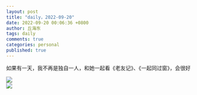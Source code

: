 ```yaml
---
layout: post
title: "daily，2022-09-20"
date: 2022-09-20 00:06:36 +0800
author: 丘海东 
tags: daily
comments: true
categories: personal
published: true
---
```

如果有一天，我不再是独自一人，和她一起看《老友记》、《一起同过窗》，会很好  
<!--more-->  
![](http://r.photo.store.qq.com/psc?/V53xBhKC4JFvE03uTNAL1QWxNF3K6JJT/bqQfVz5yrrGYSXMvKr.cqYYSIGCIoSoeo61E32BZa9E7jAarS7rISzhDnpdzwYLYcK5cNp6aVte2dkF5RjSdaDCZVHrFmHMM4CWZIysTw3Q!/r)  
![](http://r.photo.store.qq.com/psc?/V53xBhKC4JFvE03uTNAL1QWxNF3K6JJT/bqQfVz5yrrGYSXMvKr.cqcRzPJDd3TFTiyw47wMn.tbrJy2cc7l.wchaLZMQoohpsgS7DStAeE1Rm*z1EjCpZb07XUC.EnDrR8gksCJHBOc!/r)  
